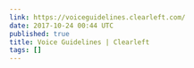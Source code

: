 ```yaml
---
link: https://voiceguidelines.clearleft.com/
date: 2017-10-24 00:44 UTC
published: true
title: Voice Guidelines | Clearleft
tags: []
---
```




